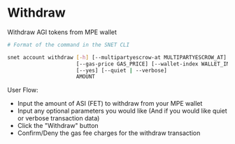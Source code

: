 # Withdraw

Withdraw AGI tokens from MPE wallet

<ImageViewer src="/assets/images/products/AIMarketplace/TUI/WithdrawAGIX.webp" alt="Withdraw Page"/>

```bash
# Format of the command in the SNET CLI

snet account withdraw [-h] [--multipartyescrow-at MULTIPARTYESCROW_AT]
                      [--gas-price GAS_PRICE] [--wallet-index WALLET_INDEX]
                      [--yes] [--quiet | --verbose]
                      AMOUNT
```

User Flow:

* Input the amount of ASI (FET) to withdraw from your MPE wallet
* Input any optional parameters you would like (And if you would like quiet or verbose transaction data)
* Click the "Withdraw" button
* Confirm/Deny the gas fee charges for the withdraw transaction
